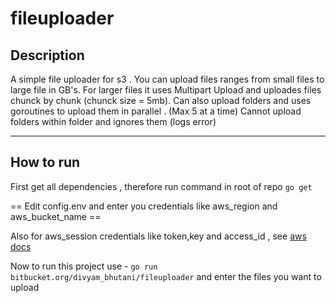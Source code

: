 # fileuploader

## Description

A simple file uploader for s3 . You can upload files ranges from small files to large file in GB's. For larger files it uses Multipart Upload and uploades files chunck by chunk (chunck size = 5mb).
Can also upload folders and uses goroutines to upload them in parallel . (Max 5 at a time)
Cannot upload folders within folder and ignores them (logs error)

---

## How to run

First get all dependencies , therefore run command in root of repo
`go get`

== Edit config.env and enter you credentials like aws_region and aws_bucket_name ==

Also for aws_session credentials like token,key and access_id , see [aws docs](https://docs.aws.amazon.com/sdk-for-go/v1/developer-guide/configuring-sdk.html)

Now to run this project use -
`go run bitbucket.org/divyam_bhutani/fileuploader`
and enter the files you want to upload
